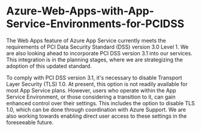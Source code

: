 # Azure-Web-Apps-with-App-Service-Environments-for-PCIDSS


The Web Apps feature of Azure App Service currently meets the requirements of PCI Data Security Standard (DSS) version 3.0 Level 1. We are also looking ahead to incorporate PCI DSS version 3.1 into our services. This integration is in the planning stages, where we are strategizing the adoption of this updated standard.

To comply with PCI DSS version 3.1, it's necessary to disable Transport Layer Security (TLS) 1.0. At present, this option is not readily available for most App Service plans. However, users who operate within the App Service Environment, or those considering a transition to it, can gain enhanced control over their settings. This includes the option to disable TLS 1.0, which can be done through coordination with Azure Support. We are also working towards enabling direct user access to these settings in the foreseeable future.